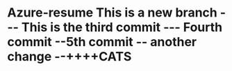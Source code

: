 # Azure-resume This is a new branch --- This is the third commit --- Fourth commit --5th commit -- another change --++++CATS
